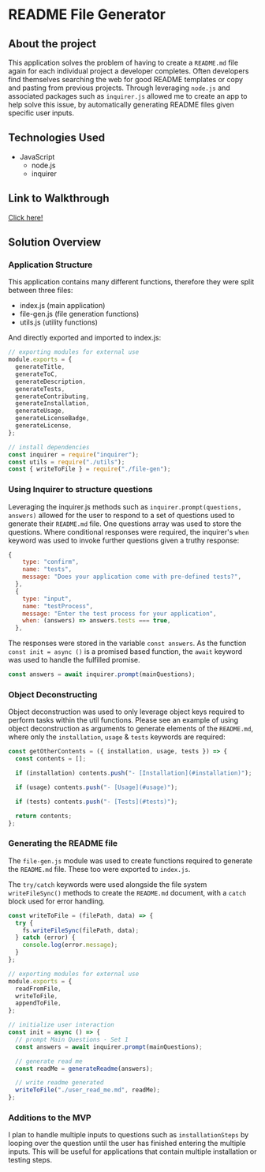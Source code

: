 # README File Generator

## About the project

This application solves the problem of having to create a `README.md` file again for each individual project a developer completes. Often developers find themselves searching the web for good README templates or copy and pasting from previous projects. Through leveraging `node.js` and associated packages such as `inquirer.js` allowed me to create an app to help solve this issue, by automatically generating README files given specific user inputs.

## Technologies Used

- JavaScript
  - node.js
  - inquirer

## Link to Walkthrough

[Click here!](https://drive.google.com/drive/folders/16RCf0QlpeYoYZqGemizGHn3mG5tbC2T9)

## Solution Overview

### Application Structure

This application contains many different functions, therefore they were split between three files:

- index.js (main application)
- file-gen.js (file generation functions)
- utils.js (utility functions)

And directly exported and imported to index.js:

```javascript
// exporting modules for external use
module.exports = {
  generateTitle,
  generateToC,
  generateDescription,
  generateTests,
  generateContributing,
  generateInstallation,
  generateUsage,
  generateLicenseBadge,
  generateLicense,
};

// install dependencies
const inquirer = require("inquirer");
const utils = require("./utils");
const { writeToFile } = require("./file-gen");
```

### Using Inquirer to structure questions

Leveraging the inquirer.js methods such as `inquirer.prompt(questions, answers)` allowed for the user to respond to a set of questions used to generate their `README.md` file. One questions array was used to store the questions. Where conditional responses were required, the inquirer's `when` keyword was used to invoke further questions given a truthy response:

```javascript
{
    type: "confirm",
    name: "tests",
    message: "Does your application come with pre-defined tests?",
  },
  {
    type: "input",
    name: "testProcess",
    message: "Enter the test process for your application",
    when: (answers) => answers.tests === true,
  },
```

The responses were stored in the variable `const answers`. As the function `const init = async ()` is a promised based function, the `await` keyword was used to handle the fulfilled promise.

```javascript
const answers = await inquirer.prompt(mainQuestions);
```

### Object Deconstructing

Object deconstruction was used to only leverage object keys required to perform tasks within the util functions. Please see an example of using object deconstruction as arguments to generate elements of the `README.md`, where only the `installation`, `usage` & `tests` keywords are required:

```javascript
const getOtherContents = ({ installation, usage, tests }) => {
  const contents = [];

  if (installation) contents.push("- [Installation](#installation)");

  if (usage) contents.push("- [Usage](#usage)");

  if (tests) contents.push("- [Tests](#tests)");

  return contents;
};
```

### Generating the README file

The `file-gen.js` module was used to create functions required to generate the `README.md` file. These too were exported to `index.js`.

The `try/catch` keywords were used alongside the file system `writeFileSync()` methods to create the `README.md` document, with a `catch` block used for error handling.

```javascript
const writeToFile = (filePath, data) => {
  try {
    fs.writeFileSync(filePath, data);
  } catch (error) {
    console.log(error.message);
  }
};

// exporting modules for external use
module.exports = {
  readFromFile,
  writeToFile,
  appendToFile,
};

// initialize user interaction
const init = async () => {
  // prompt Main Questions - Set 1
  const answers = await inquirer.prompt(mainQuestions);

  // generate read me
  const readMe = generateReadme(answers);

  // write readme generated
  writeToFile("./user_read_me.md", readMe);
};
```

### Additions to the MVP

I plan to handle multiple inputs to questions such as `installationSteps` by looping over the question until the user has finished entering the multiple inputs. This will be useful for applications that contain multiple installation or testing steps.
